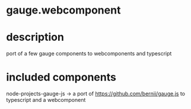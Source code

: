 # gauge.webcomponent

# description
port of a few gauge components to webcomponents and typescript

# included components

node-projects-gauge-js -> a port of https://github.com/bernii/gauge.js to typescript and a webcomponent